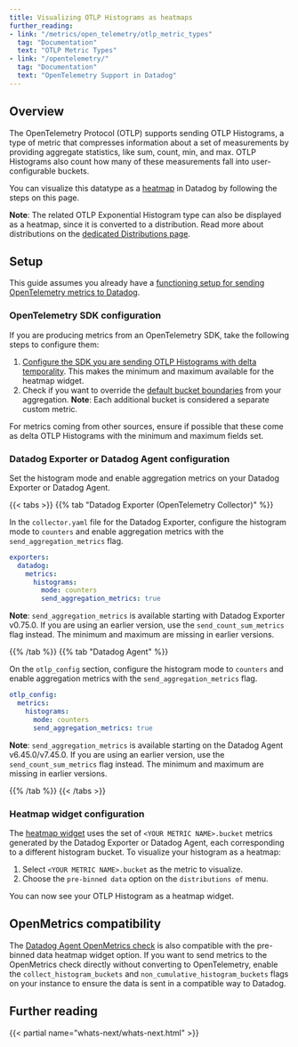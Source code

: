 ```yaml
---
title: Visualizing OTLP Histograms as heatmaps
further_reading:
- link: "/metrics/open_telemetry/otlp_metric_types"
  tag: "Documentation"
  text: "OTLP Metric Types"
- link: "/opentelemetry/"
  tag: "Documentation"
  text: "OpenTelemetry Support in Datadog"
---
```


## Overview

The OpenTelemetry Protocol (OTLP) supports sending OTLP Histograms, a type of metric that compresses information about a set of measurements by providing aggregate statistics, like sum, count, min, and max. OTLP Histograms also count how many of these measurements fall into user-configurable buckets.

You can visualize this datatype as a [heatmap][5] in Datadog by following the steps on this page.

**Note**: The related OTLP Exponential Histogram type can also be displayed as a heatmap, since it is converted to a distribution. Read more about distributions on the [dedicated Distributions page][4].

## Setup

This guide assumes you already have a [functioning setup for sending OpenTelemetry metrics to Datadog][1].

### OpenTelemetry SDK configuration

If you are producing metrics from an OpenTelemetry SDK, take the following steps to configure them:

1. [Configure the SDK you are sending OTLP Histograms with delta temporality][2]. This makes the minimum and maximum available for the heatmap widget.
2. Check if you want to override the [default bucket boundaries][3] from your aggregation. **Note**: Each additional bucket is considered a separate custom metric.

For metrics coming from other sources, ensure if possible that these come as delta OTLP Histograms with the minimum and maximum fields set.

### Datadog Exporter or Datadog Agent configuration

Set the histogram mode and enable aggregation metrics on your Datadog Exporter or Datadog Agent.

{{< tabs >}}
{{% tab "Datadog Exporter (OpenTelemetry Collector)" %}}

In the `collector.yaml` file for the Datadog Exporter, configure the histogram mode to `counters` and enable aggregation metrics with the `send_aggregation_metrics` flag.

```yaml
exporters:
  datadog:
    metrics:
      histograms:
        mode: counters
        send_aggregation_metrics: true
```

**Note**: `send_aggregation_metrics` is available starting with Datadog Exporter v0.75.0. If you are using an earlier version, use the `send_count_sum_metrics` flag instead. The minimum and maximum are missing in earlier versions.

{{% /tab %}}
{{% tab "Datadog Agent" %}}

On the `otlp_config` section, configure the histogram mode to `counters` and enable aggregation metrics with the `send_aggregation_metrics` flag.

```yaml
otlp_config:
  metrics:
    histograms:
      mode: counters
      send_aggregation_metrics: true
```

**Note**: `send_aggregation_metrics` is available starting on the Datadog Agent v6.45.0/v7.45.0. If you are using an earlier version, use the `send_count_sum_metrics` flag instead. The minimum and maximum are missing in earlier versions.

{{% /tab %}}
{{< /tabs >}}


### Heatmap widget configuration

The [heatmap widget][5] uses the set of `<YOUR METRIC NAME>.bucket` metrics generated by the Datadog Exporter or Datadog Agent, each corresponding to a different histogram bucket. To visualize your histogram as a heatmap:

1. Select `<YOUR METRIC NAME>.bucket` as the metric to visualize.
2. Choose the `pre-binned data` option on the `distributions of` menu.

You can now see your OTLP Histogram as a heatmap widget.

## OpenMetrics compatibility

The [Datadog Agent OpenMetrics check][6] is also compatible with the pre-binned data heatmap widget option. If you want to send metrics to the OpenMetrics check directly without converting to OpenTelemetry, enable the `collect_histogram_buckets` and `non_cumulative_histogram_buckets` flags on your instance to ensure the data is sent in a compatible way to Datadog.

## Further reading

{{< partial name="whats-next/whats-next.html" >}}


[1]: /opentelemetry/otel_metrics
[2]: /opentelemetry/guide/otlp_delta_temporality
[3]: https://opentelemetry.io/docs/reference/specification/metrics/sdk/#explicit-bucket-histogram-aggregation
[4]: /metrics/distributions
[5]: /dashboards/widgets/heatmap
[6]: /integrations/openmetrics
